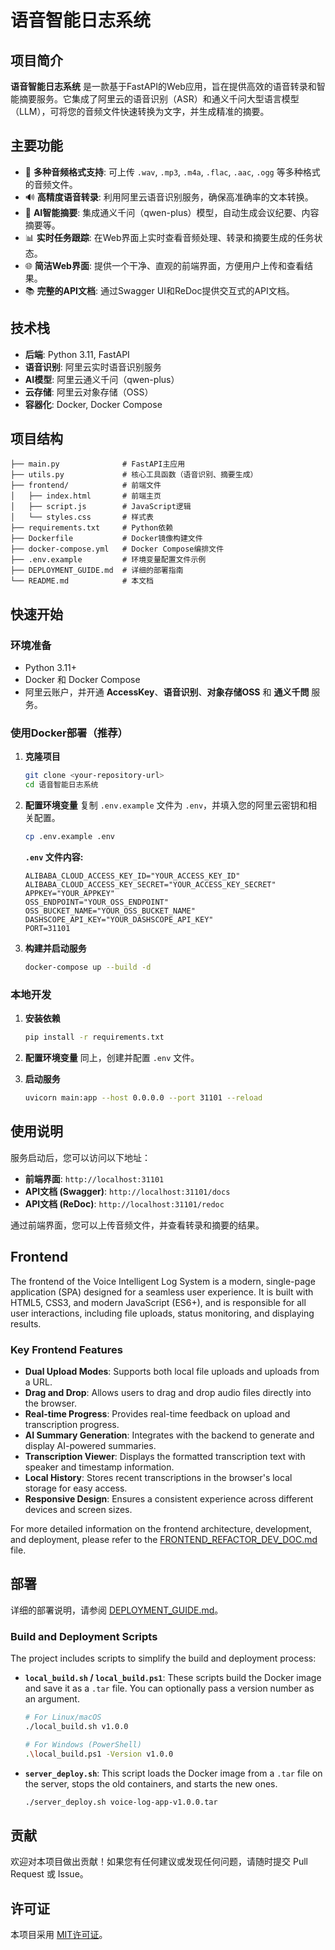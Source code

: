 # 语音智能日志系统

## 项目简介

**语音智能日志系统** 是一款基于FastAPI的Web应用，旨在提供高效的语音转录和智能摘要服务。它集成了阿里云的语音识别（ASR）和通义千问大型语言模型（LLM），可将您的音频文件快速转换为文字，并生成精准的摘要。

## 主要功能

- 🎵 **多种音频格式支持**: 可上传 `.wav`, `.mp3`, `.m4a`, `.flac`, `.aac`, `.ogg` 等多种格式的音频文件。
- 🔊 **高精度语音转录**: 利用阿里云语音识别服务，确保高准确率的文本转换。
- 🤖 **AI智能摘要**: 集成通义千问（qwen-plus）模型，自动生成会议纪要、内容摘要等。
- 📊 **实时任务跟踪**: 在Web界面上实时查看音频处理、转录和摘要生成的任务状态。
- 🌐 **简洁Web界面**: 提供一个干净、直观的前端界面，方便用户上传和查看结果。
- 📚 **完整的API文档**: 通过Swagger UI和ReDoc提供交互式的API文档。

## 技术栈

- **后端**: Python 3.11, FastAPI
- **语音识别**: 阿里云实时语音识别服务
- **AI模型**: 阿里云通义千问（qwen-plus）
- **云存储**: 阿里云对象存储（OSS）
- **容器化**: Docker, Docker Compose

## 项目结构

```
├── main.py              # FastAPI主应用
├── utils.py             # 核心工具函数（语音识别、摘要生成）
├── frontend/            # 前端文件
│   ├── index.html       # 前端主页
│   ├── script.js        # JavaScript逻辑
│   └── styles.css       # 样式表
├── requirements.txt     # Python依赖
├── Dockerfile           # Docker镜像构建文件
├── docker-compose.yml   # Docker Compose编排文件
├── .env.example         # 环境变量配置文件示例
├── DEPLOYMENT_GUIDE.md  # 详细的部署指南
└── README.md            # 本文档
```

## 快速开始

### 环境准备

- Python 3.11+
- Docker 和 Docker Compose
- 阿里云账户，并开通 **AccessKey**、**语音识别**、**对象存储OSS** 和 **通义千問** 服务。

### 使用Docker部署（推荐）

1.  **克隆项目**
    ```bash
    git clone <your-repository-url>
    cd 语音智能日志系统
    ```

2.  **配置环境变量**
    复制 `.env.example` 文件为 `.env`，并填入您的阿里云密钥和相关配置。
    ```bash
    cp .env.example .env
    ```

    **`.env` 文件内容:**
    ```
    ALIBABA_CLOUD_ACCESS_KEY_ID="YOUR_ACCESS_KEY_ID"
    ALIBABA_CLOUD_ACCESS_KEY_SECRET="YOUR_ACCESS_KEY_SECRET"
    APPKEY="YOUR_APPKEY"
    OSS_ENDPOINT="YOUR_OSS_ENDPOINT"
    OSS_BUCKET_NAME="YOUR_OSS_BUCKET_NAME"
    DASHSCOPE_API_KEY="YOUR_DASHSCOPE_API_KEY"
    PORT=31101
    ```

3.  **构建并启动服务**
    ```bash
    docker-compose up --build -d
    ```

### 本地开发

1.  **安装依赖**
    ```bash
    pip install -r requirements.txt
    ```

2.  **配置环境变量**
    同上，创建并配置 `.env` 文件。

3.  **启动服务**
    ```bash
    uvicorn main:app --host 0.0.0.0 --port 31101 --reload
    ```

## 使用说明

服务启动后，您可以访问以下地址：

- **前端界面**: `http://localhost:31101`
- **API文档 (Swagger)**: `http://localhost:31101/docs`
- **API文档 (ReDoc)**: `http://localhost:31101/redoc`

通过前端界面，您可以上传音频文件，并查看转录和摘要的结果。

##  Frontend

The frontend of the Voice Intelligent Log System is a modern, single-page application (SPA) designed for a seamless user experience. It is built with HTML5, CSS3, and modern JavaScript (ES6+), and is responsible for all user interactions, including file uploads, status monitoring, and displaying results.

### Key Frontend Features

- **Dual Upload Modes**: Supports both local file uploads and uploads from a URL.
- **Drag and Drop**: Allows users to drag and drop audio files directly into the browser.
- **Real-time Progress**: Provides real-time feedback on upload and transcription progress.
- **AI Summary Generation**: Integrates with the backend to generate and display AI-powered summaries.
- **Transcription Viewer**: Displays the formatted transcription text with speaker and timestamp information.
- **Local History**: Stores recent transcriptions in the browser's local storage for easy access.
- **Responsive Design**: Ensures a consistent experience across different devices and screen sizes.

For more detailed information on the frontend architecture, development, and deployment, please refer to the [FRONTEND_REFACTOR_DEV_DOC.md](FRONTEND_REFACTOR_DEV_DOC.md) file.

## 部署

详细的部署说明，请参阅 [DEPLOYMENT_GUIDE.md](DEPLOYMENT_GUIDE.md)。

### Build and Deployment Scripts

The project includes scripts to simplify the build and deployment process:

- **`local_build.sh` / `local_build.ps1`**: These scripts build the Docker image and save it as a `.tar` file. You can optionally pass a version number as an argument.
  ```bash
  # For Linux/macOS
  ./local_build.sh v1.0.0

  # For Windows (PowerShell)
  .\local_build.ps1 -Version v1.0.0
  ```

- **`server_deploy.sh`**: This script loads the Docker image from a `.tar` file on the server, stops the old containers, and starts the new ones.
  ```bash
  ./server_deploy.sh voice-log-app-v1.0.0.tar
  ```

## 贡献

欢迎对本项目做出贡献！如果您有任何建议或发现任何问题，请随时提交 Pull Request 或 Issue。

## 许可证

本项目采用 [MIT许可证](LICENSE)。